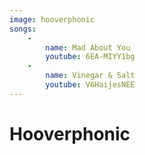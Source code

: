 ```yaml
---
image: hooverphonic
songs:
    -
        name: Mad About You
        youtube: 6EA-MIYY1bg
    -
        name: Vinegar & Salt
        youtube: V6HaijesNEE
---
```

# Hooverphonic

